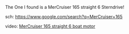 The One I found is a MerCruiser 165 straight 6 Sterndrive!

sch: https://www.google.com/search?q=MerCruiser+165

video: [MerCruiser 165 straight 6 boat motor](https://youtu.be/M-rNhoqekgs)
